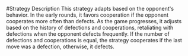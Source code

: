#Strategy Description
This strategy adapts based on the opponent's behavior. In the early rounds, it favors cooperation if the opponent cooperates more often than defects. As the game progresses, it adjusts based on the history of defections and cooperations, retaliating with defections when the opponent defects frequently. If the number of defections and cooperations is equal, the strategy cooperates if the last move was a defection, otherwise, it defects.
